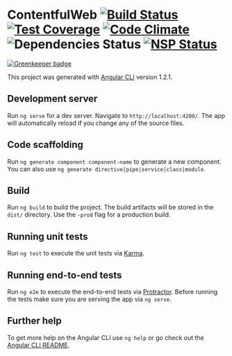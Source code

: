 # ContentfulWeb [![Build Status](https://travis-ci.org/Assembly-WebCrew/contentful-web.svg?branch=master)](https://travis-ci.org/Assembly-WebCrew/contentful-web) [![Test Coverage](https://codeclimate.com/github/Assembly-WebCrew/contentful-web/badges/coverage.svg)](https://codeclimate.com/github/Assembly-WebCrew/contentful-web/coverage) [![Code Climate](https://codeclimate.com/github/Assembly-WebCrew/contentful-web/badges/gpa.svg)](https://codeclimate.com/github/Assembly-WebCrew/contentful-web) ![Dependencies Status](https://david-dm.org/assembly-webcrew/contentful-web.svg) [![NSP Status](https://nodesecurity.io/orgs/assembly-webcrew/projects/c968ec1a-9fa5-40b2-ad61-d91ee6f2260c/badge)](https://nodesecurity.io/orgs/assembly-webcrew/projects/c968ec1a-9fa5-40b2-ad61-d91ee6f2260c)

[![Greenkeeper badge](https://badges.greenkeeper.io/Assembly-WebCrew/contentful-web.svg)](https://greenkeeper.io/)

This project was generated with [Angular CLI](https://github.com/angular/angular-cli) version 1.2.1.

## Development server

Run `ng serve` for a dev server. Navigate to `http://localhost:4200/`. The app will automatically reload if you change any of the source files.

## Code scaffolding

Run `ng generate component component-name` to generate a new component. You can also use `ng generate directive|pipe|service|class|module`.

## Build

Run `ng build` to build the project. The build artifacts will be stored in the `dist/` directory. Use the `-prod` flag for a production build.

## Running unit tests

Run `ng test` to execute the unit tests via [Karma](https://karma-runner.github.io).

## Running end-to-end tests

Run `ng e2e` to execute the end-to-end tests via [Protractor](http://www.protractortest.org/).
Before running the tests make sure you are serving the app via `ng serve`.

## Further help

To get more help on the Angular CLI use `ng help` or go check out the [Angular CLI README](https://github.com/angular/angular-cli/blob/master/README.md).
